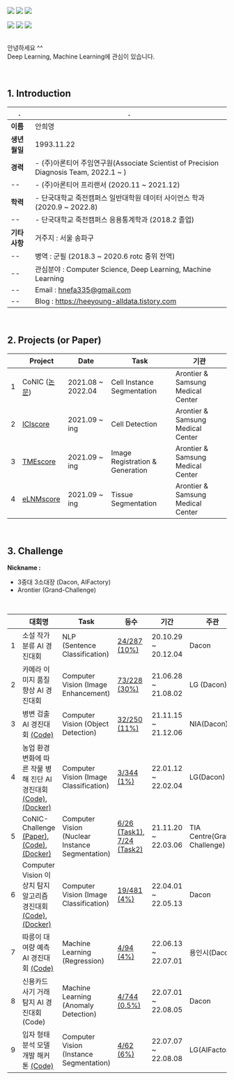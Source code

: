 <img src="https://img.shields.io/badge/Python-3766AB?style=flat-square&logo=Python&logoColor=white"/></a>
<img src="https://img.shields.io/badge/Docker-3766AB?style=flat-square&logo=Docker&logoColor=white"/></a>
<img src="https://img.shields.io/badge/R-3766AB?style=flat-square&logo=R&logoColor=white"/></a>

<img src="https://img.shields.io/badge/Artificial Intelligence-0EF7AF?style=flat-square&logo=zz&logoColor=black"/></a>
<img src="https://img.shields.io/badge/Computer Science-0EF7AF?style=flat-square&logo=zz&logoColor=black"/></a>
<img src="https://img.shields.io/badge/Machine Learning-0EF7AF?style=flat-square&logo=zz&logoColor=black"/></a>
<br />
<br />

안녕하세요 ^^
<br />
Deep Learning, Machine Learning에 관심이 있습니다.
<br />
<br />
<br />

## 1. Introduction

|   .   | . |
|------------|-----------|
**이름**            | 안희영
**생년월일**        | 1993.11.22 |
**경력**            |   - (주)아론티어 주임연구원(Associate Scientist of Precision Diagnosis Team, 2022.1 ~ )   
--              |   - (주)아론티어 프리랜서 (2020.11 ~ 2021.12) |
**학력**            |   - 단국대학교 죽전캠퍼스 일반대학원 데이터 사이언스 학과 (2020.9 ~ 2022.8)
--              |   - 단국대학교 죽전캠퍼스 응용통계학과 (2018.2 졸업) |
**기타사항**        | 거주지 : 서울 송파구 |
--              | 병역 : 군필 (2018.3 ~ 2020.6 rotc 중위 전역) |
--              | 관심분야 : Computer Science, Deep Learning, Machine Learning |
--              | Email : hnefa335@gmail.com |
--              | Blog : https://heeyoung-alldata.tistory.com |
<br />


## 2. Projects (or Paper)

|            |Project|Date|Task|기관|
|------------|-----------|-----------|--------------|--------------|
1            | CoNIC ([논문](https://github.com/AhnHeeYoung/Competition/blob/master/GrandChallenge-CoNIC/Paper/Paper%20edited.pdf)) | 2021.08 ~ 2022.04 | Cell Instance Segmentation | Arontier & Samsung Medical Center |
2            | [ICIscore](https://github.com/AhnHeeYoung/Projects-Arontier/tree/master/ICIscore) | 2021.09 ~ ing | Cell Detection | Arontier & Samsung Medical Center |
3            | [TMEscore](https://github.com/AhnHeeYoung/Projects-Arontier/tree/master/TMEscore) | 2021.09 ~ ing | Image Registration & Generation | Arontier & Samsung Medical Center |
4            | [eLNMscore](https://github.com/AhnHeeYoung/Projects-Arontier/tree/master/eLNMscore) | 2021.09 ~ ing | Tissue Segmentation | Arontier & Samsung Medical Center  |

<br />


## 3. Challenge

**Nickname :**

- 3중대 3소대장 (Dacon, AIFactory)
- Arontier (Grand-Challenge)

<br />

|            |대회명|Task|등수|기간|주관|
|------------|-----------|-----------|--------------|--------------|--------------|
1            | 소설 작가 분류 AI 경진대회| NLP (Sentence Classification) | [24/287 (10%)](https://dacon.io/competitions/official/235670/leaderboard) | 20.10.29 ~ 20.12.04  | Dacon
2            | 카메라 이미지 품질 향상 AI 경진대회 | Computer Vision (Image Enhancement) | [73/228 (30%)](https://dacon.io/competitions/official/235746/leaderboard)  | 21.06.28 ~ 21.08.02 | LG (Dacon)
3            | 병변 검출 AI 경진대회 [(Code)](https://github.com/AhnHeeYoung/Competition/tree/master/Dacon-%EB%B3%91%EB%B3%80%EA%B2%80%EC%B6%9C) | Computer Vision (Object Detection) | [32/250 (11%)](https://dacon.io/competitions/official/235855/leaderboard) | 21.11.15 ~ 21.12.06  | NIA(Dacon)
4            | 농업 환경 변화에 따른 작물 병해 진단 AI 경진대회 [(Code)](https://github.com/AhnHeeYoung/Competition/tree/master/Dacon-%EC%9E%91%EB%AC%BC%EB%B3%91%ED%95%B4%EC%A7%84%EB%8B%A8), [(Docker)](https://hub.docker.com/r/hnefa335/lg-crops-disease) | Computer Vision (Image Classification) | [3/344 (1%)](https://dacon.io/competitions/official/235870/leaderboard) | 22.01.12 ~ 22.02.04 | LG(Dacon)
5            | CoNIC-Challenge [(Paper)](https://github.com/AhnHeeYoung/Competition/blob/master/GrandChallenge-CoNIC/Paper/Paper%20edited.pdf), [(Code)](https://github.com/AhnHeeYoung/Competition/tree/master/GrandChallenge-CoNIC), [(Docker)](https://hub.docker.com/r/hnefa335/conic-inference)  | Computer Vision (Nuclear Instance Segmentation) | [6/26 (Task1)](https://conic-challenge.grand-challenge.org/evaluation/segmentation-and-classification-final-test/leaderboard/), [7/24 (Task2)](https://conic-challenge.grand-challenge.org/evaluation/cellular-composition-final-test/leaderboard/)| 21.11.20 ~ 22.03.06 | TIA Centre(Grand Challenge)
6            | Computer Vision 이상치 탐지 알고리즘 경진대회 [(Code)](https://github.com/AhnHeeYoung/Competition/tree/master/Dacon-%EC%9D%B4%EC%83%81%EC%B9%98%20%ED%83%90%EC%A7%80), [(Docker)](https://hub.docker.com/r/hnefa335/dacon_anomaly) | Computer Vision (Image Classification) | [19/481 (4%)](https://dacon.io/competitions/official/235894/leaderboard) | 22.04.01 ~ 22.05.13 | Dacon
7            | 따릉이 대여량 예측 AI 경진대회 [(Code)](https://github.com/AhnHeeYoung/Competition/tree/master/Dacon-Darreung) | Machine Learning (Regression) | [4/94 (4%)](https://dacon.io/competitions/open/235915/leaderboard) | 22.06.13 ~ 22.07.01 | 용인시(Dacon)
8            | 신용카드 사기 거래 탐지 AI 경진대회 (Code) | Machine Learning (Anomaly Detection) | [4/744 (0.5%)](https://dacon.io/competitions/official/235930/leaderboard) | 22.07.01 ~ 22.08.05 | Dacon
9            | 입자 형태 분석 모델 개발 해커톤 [(Code)](https://github.com/AhnHeeYoung/Competition/blob/master/AIFactory-%EC%9E%85%EC%9E%90%20%ED%98%95%ED%83%9C%20%EB%B6%84%EC%84%9D%20%EB%AA%A8%EB%8D%B8%20%EA%B0%9C%EB%B0%9C%20%ED%95%B4%EC%BB%A4%ED%86%A4) | Computer Vision (Instance Segmentation) | [4/62 (6%)](https://github.com/AhnHeeYoung/Competition/blob/master/AIFactory-%EC%9E%85%EC%9E%90%20%ED%98%95%ED%83%9C%20%EB%B6%84%EC%84%9D%20%EB%AA%A8%EB%8D%B8%20%EA%B0%9C%EB%B0%9C%20%ED%95%B4%EC%BB%A4%ED%86%A4/LeaderBoard.png) | 22.07.07 ~ 22.08.08 | LG(AIFactory)
